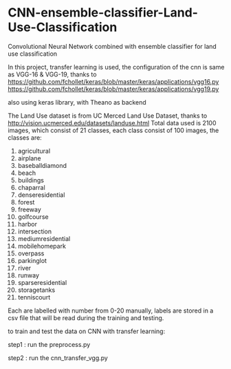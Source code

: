# CNN-ensemble-classifier-Land-Use-Classification
Convolutional Neural Network combined with ensemble classifier for land use classification

In this project, transfer learning is used, the configuration of the cnn is same as VGG-16 & VGG-19, thanks to https://github.com/fchollet/keras/blob/master/keras/applications/vgg16.py
https://github.com/fchollet/keras/blob/master/keras/applications/vgg19.py

also using keras library, with Theano as backend

The Land Use dataset is from UC Merced Land Use Dataset, thanks to http://vision.ucmerced.edu/datasets/landuse.html Total data used is 2100 images, which consist of 21 classes, each class consist of 100 images, the classes are:

1. agricultural
2. airplane
3. baseballdiamond
4. beach
5. buildings
6. chaparral
7. denseresidential
8. forest
9. freeway
10. golfcourse
11. harbor
12. intersection
13. mediumresidential
14. mobilehomepark
15. overpass
16. parkinglot
17. river
18. runway
19. sparseresidential
20. storagetanks
21. tenniscourt

Each are labelled with number from 0-20 manually, labels are stored in a csv file that will be read during the training and testing.

to train and test the data on CNN with transfer learning:

step1 : run the preprocess.py

step2 : run the cnn_transfer_vgg.py
